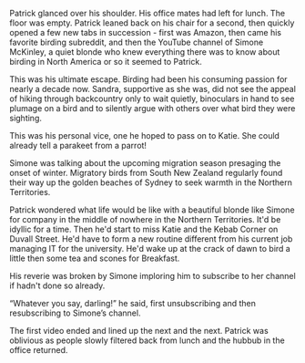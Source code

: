 Patrick glanced over his shoulder. His office mates had left for lunch. The floor was empty. Patrick leaned back on his chair for a second, then quickly opened a few new tabs in succession - first was Amazon, then came his favorite birding subreddit, and then the YouTube channel of Simone McKinley, a quiet blonde who knew everything there was to know about birding in North America or so it seemed to Patrick.

This was his ultimate escape. Birding had been his consuming passion for nearly a decade now. Sandra, supportive as she was, did not see the appeal of hiking through backcountry only to wait quietly, binoculars in hand to see plumage on a bird and to silently argue with others over what bird they were sighting.

This was his personal vice, one he hoped to pass on to Katie. She could already tell a parakeet from a parrot!

Simone was talking about the upcoming migration season presaging the onset of winter. Migratory birds from South New Zealand regularly found their way up the golden beaches of Sydney to seek warmth in the Northern Territories.

Patrick wondered what life would be like with a beautiful blonde like Simone for company in the middle of nowhere in the Northern Territories. It'd be idyllic for a time. Then he'd start to miss Katie and the Kebab Corner on Duvall Street. He'd have to form a new routine different from his current job managing IT for the university. He'd wake up at the crack of dawn to bird a little then some tea and scones for Breakfast. 

His reverie was broken by Simone imploring him to subscribe to her channel if hadn't done so already. 

“Whatever you say, darling!” he said, first unsubscribing and then resubscribing to Simone’s channel.

The first video ended and lined up the next and the next. Patrick was oblivious as people slowly filtered back from lunch and the hubbub in the office returned.
